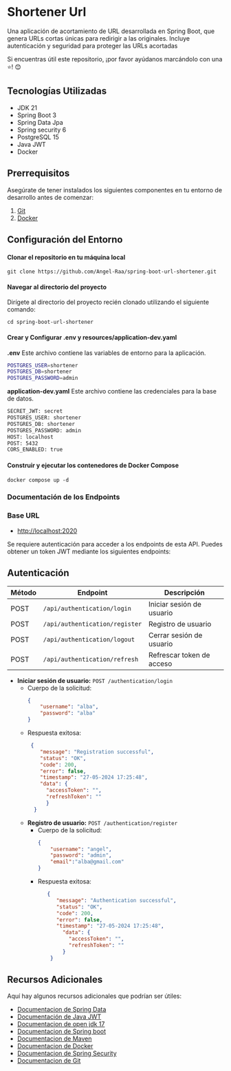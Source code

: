 # Shortener Url 

Una aplicación de acortamiento de URL desarrollada en Spring Boot, que genera URLs cortas únicas para redirigir a las originales. Incluye autenticación y seguridad para proteger las URLs acortadas

Si encuentras útil este repositorio, ¡por favor ayúdanos marcándolo con una ⭐! 😊

## Tecnologías Utilizadas

- JDK 21
- Spring Boot 3
- Spring Data Jpa
- Spring security 6
- PostgreSQL 15
- Java JWT
- Docker

## Prerrequisitos

Asegúrate de tener instalados los siguientes componentes en tu entorno de desarrollo antes de comenzar:

1. [Git](https://git-scm.com/downloads)
2. [Docker](https://docs.docker.com/compose/install/)

## Configuración del Entorno 

#### Clonar el repositorio en tu máquina local

```
git clone https://github.com/Angel-Raa/spring-boot-url-shortener.git
```

#### Navegar al directorio del proyecto
Dirígete al directorio del proyecto recién clonado utilizando el siguiente comando:

```
cd spring-boot-url-shortener
```

#### Crear y Configurar .env y resources/application-dev.yaml


**.env** 
Este archivo contiene las variables de entorno para la aplicación.
```bash
POSTGRES_USER=shortener
POSTGRES_DB=shortener
POSTGRES_PASSWORD=admin
```
**application-dev.yaml** 
Este archivo contiene las credenciales para la base de datos.
```bash
SECRET_JWT: secret
POSTGRES_USER: shortener
POSTGRES_DB: shortener
POSTGRES_PASSWORD: admin
HOST: localhost
POST: 5432
CORS_ENABLED: true
```

#### Construir y ejecutar los contenedores de Docker Compose
```
docker compose up -d
```
### Documentación de los Endpoints

### Base URL

- [http://localhost:2020](http://localhost:8080)

Se requiere autenticación para acceder a los endpoints de esta API. Puedes obtener un token JWT mediante los siguientes endpoints:

## Autenticación

| Método   | Endpoint                               | Descripción                                |
|----------|----------------------------------------|--------------------------------------------|
| POST     | `/api/authentication/login`            | Iniciar sesión de usuario                  |
| POST     | `/api/authentication/register`         | Registro de usuario                        |
| POST     | `/api/authentication/logout`           | Cerrar sesión de usuario                   |
| POST     | `/api/authentication/refresh`          | Refrescar token de acceso                  |

- **Iniciar sesión de usuario:** `POST /authentication/login`
    - Cuerpo de la solicitud:
        ```json
        {
            "username": "alba",
            "password": "alba"
        }
        ```
    - Respuesta exitosa:
        ```json
         {
            "message": "Registration successful",
            "status": "OK",
            "code": 200,
            "error": false,
            "timestamp": "27-05-2024 17:25:48",
            "data": {
              "accessToken": "",
              "refreshToken": ""
              }
          }
        ```
  - **Registro de usuario:** `POST /authentication/register`
    - Cuerpo de la solicitud:
        ```json
        {
            "username": "angel",
            "password": "admin",
            "email":"alba@gmail.com"
        }
        ```
    - Respuesta exitosa:
        ```json
           {
              "message": "Authentication successful",
              "status": "OK",
              "code": 200,
              "error": false,
              "timestamp": "27-05-2024 17:25:48",
                "data": {
                  "accessToken": "",
                  "refreshToken": ""
                }
            }
        ```
## Recursos Adicionales

Aquí hay algunos recursos adicionales que podrían ser útiles:
- [Documentacion de Spring Data](https://spring.io/projects/spring-data)
- [Documentación de Java JWT](https://github.com/jwtk/jjwt)
- [Documentacion de open jdk 17](https://docs.oracle.com/en/java/javase/17/docs/api/)
- [Documentacion de Spring boot](https://docs.spring.io/spring-boot/docs/current/reference/htmlsingle/)
- [Documentacion de Maven](https://maven.apache.org/guides/getting-started/)
- [Documentacion de Docker](https://docs.docker.com/)
- [Documentacion de Spring Security](https://docs.spring.io/spring-security/reference/index.html)
- [Documentacion de Git](https://git-scm.com/doc)
